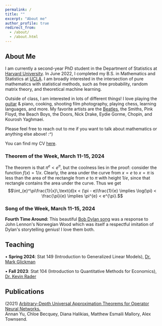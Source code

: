 ```yaml
---
permalink: /
title: ""
excerpt: "About me"
author_profile: true
redirect_from: 
  - /about/
  - /about.html
---
```

## About Me

I am currently a second-year PhD student in the Department of Statistics at [Harvard University](https://statistics.fas.harvard.edu/). In June 2022, I completed my B.S. in Mathematics and Statistics at [UCLA](https://ww3.math.ucla.edu/). I am broadly interested in the intersection of pure mathematics with statistical methods, such as free probability, random matrix theory, and theoretical machine learning.

Outside of class, I am interested in lots of different things! I love playing the [guitar](https://mattesmaili.github.io/files/guitar.png) & piano, cooking, shooting film photography, playing chess, learning languages, and more. My favorite artists are the [Beatles](https://open.spotify.com/playlist/07ZKf7841juhmGlI6LMfBd?si=4511ac89f1d14618), the Smiths, Pink Floyd, the Beach Boys, the Doors, Nick Drake, Eydie Gorme, Chopin, and Kourosh Yaghmaei.

Please feel free to reach out to me if you want to talk about mathematics or anything else above! :^)

You can find my CV [here](https://mattesmaili.github.io/files/new_resume.pdf).

### Theorem of the Week, March 11-15, 2024

The theorem is that $\pi^{e} < e^{\pi}$, but the coolness lies in the proof: consider the function $f(x) = 1/x$. Clearly, the area under the curve from $x = e$ to $x=\pi$ is less than the area of the rectangle from $e$ to $\pi$ with height $1/e$, since that rectangle contains the area under the curve. Thus we get $$\int_{e}^\pi\frac{1}{x}\,\text{d}x < (\pi - e)\frac{1}{e} \implies \log(\pi) < \frac{\pi}{e} \implies \pi^{e} < e^{\pi}.$$

### Song of the Week, March 11-15, 2024

**Fourth Time Around:** This beautiful [Bob Dylan song](https://open.spotify.com/track/4i4oDSWluhViEzuYIZYtmJ?si=408e14587fca4527) was a response to John Lennon's Norwegian Wood which was itself a respectful imitation of Dylan's storytelling genius! I love them both.


## Teaching
• **Spring 2024**: Stat 149 (Introduction to Generalized Linear Models), [Dr. Mark Glickman](http://www.glicko.net/)

• **Fall 2023**: Stat 104 (Introduction to Quantitative Methods for Economics), [Dr. Kevin Rader](https://statistics.fas.harvard.edu/people/kevin-rader)

## Publications

(2021) [Arbitrary-Depth Universal Approximation Theorems for Operator Neural Networks.](https://arxiv.org/abs/2109.11354)  
Annan Yu, Chloe Becquey, Diana Halikias, Matthew Esmaili Mallory, Alex Townsend.

